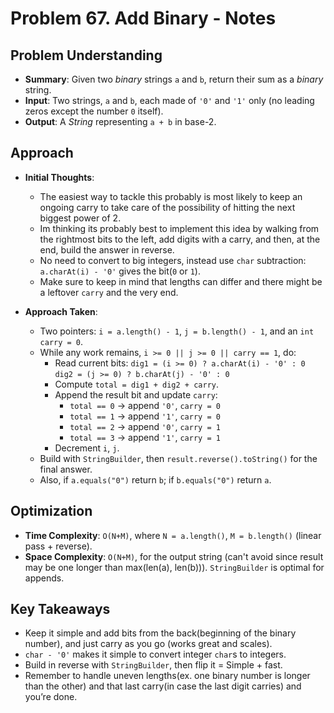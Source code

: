 # Problem 67. Add Binary - Notes
## Problem Understanding
 - **Summary**: Given two *binary* strings `a` and `b`, return their sum as a *binary* string.
 - **Input**: Two strings, `a` and `b`, each made of `'0'` and `'1'` only (no leading zeros except the number `0` itself).
 - **Output**: A *String* representing `a + b` in base-2.

## Approach
- **Initial Thoughts**:
  - The easiest way to tackle this probably is most likely to keep an ongoing carry to take care of the possibility of hitting the next biggest power of 2.
  - Im thinking its probably best to implement this idea by walking from the rightmost bits to the left, add digits with a carry, and then, at the end, build the answer in reverse.
  - No need to convert to big integers, instead use `char` subtraction: `a.charAt(i) - '0'` gives the bit(`0` or `1`).
  - Make sure to keep in mind that lengths can differ and there might be a leftover `carry` and the very end.

- **Approach Taken**: 
  - Two pointers: `i = a.length() - 1`, `j = b.length() - 1`, and an `int carry = 0`.
  - While any work remains, `i >= 0 || j >= 0 || carry == 1`, do:
    - Read current bits:
      `dig1 = (i >= 0) ? a.charAt(i) - '0' : 0`
      `dig2 = (j >= 0) ? b.charAt(j) - '0' : 0`
    - Compute `total = dig1 + dig2 + carry`.
    - Append the result bit and update `carry`:
      - `total == 0` → append `'0'`, `carry = 0`
      - `total == 1` → append `'1'`, `carry = 0`
      - `total == 2` → append `'0'`, `carry = 1`
      - `total == 3` → append `'1'`, `carry = 1`
    - Decrement `i`, `j`.
  - Build with `StringBuilder`, then `result.reverse().toString()` for the final answer.
  - Also, if `a.equals("0")` return `b`; if `b.equals("0")` return `a`.

<!-- ## Challenges
- **Obstacles Faced**: Didn't consider the possibility that the stack could be empty mid loop during calculation. It was a small issue, and quickly resolved with one if statement.
- **Edge Cases**: Empty stack when checking for pairs. For example the following test case is where an issue arose: `')('` -->

## Optimization
- **Time Complexity**: `O(N+M)`, where `N = a.length()`, `M = b.length()` (linear pass + reverse).
- **Space Complexity**: `O(N+M)`, for the output string (can't avoid since result may be one longer than max(len(a), len(b))). `StringBuilder` is optimal for appends.

<!-- ## Alternative Solutions
- None that come to mind. -->

## Key Takeaways
- Keep it simple and add bits from the back(beginning of the binary number), and just carry as you go (works great and scales).
- `char - '0'` makes it simple to convert integer `char`s to integers.
- Build in reverse with `StringBuilder`, then flip it = Simple + fast.
- Remember to handle uneven lengths(ex. one binary number is longer than the other) and that last carry(in case the last digit carries) and you’re done.

<!-- ## Additional Resources
- N/A -->
